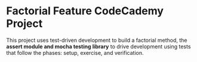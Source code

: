 # Factorial Feature CodeCademy Project
This project uses test-driven development to build a factorial method, the **assert module and mocha testing library** to drive development using tests that follow the phases: setup, exercise, and verification.